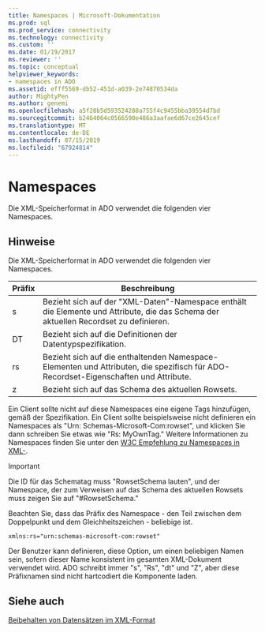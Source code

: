 ```yaml
---
title: Namespaces | Microsoft-Dokumentation
ms.prod: sql
ms.prod_service: connectivity
ms.technology: connectivity
ms.custom: ''
ms.date: 01/19/2017
ms.reviewer: ''
ms.topic: conceptual
helpviewer_keywords:
- namespaces in ADO
ms.assetid: efff5569-db52-451d-a039-2e74870534da
author: MightyPen
ms.author: genemi
ms.openlocfilehash: a5f28b5d593524288a755f4c9455bba39554d7bd
ms.sourcegitcommit: b2464064c0566590e486a3aafae6d67ce2645cef
ms.translationtype: MT
ms.contentlocale: de-DE
ms.lasthandoff: 07/15/2019
ms.locfileid: "67924814"
---
```

# <a name="namespaces"></a>Namespaces
Die XML-Speicherformat in ADO verwendet die folgenden vier Namespaces.  
  
## <a name="remarks"></a>Hinweise  
 Die XML-Speicherformat in ADO verwendet die folgenden vier Namespaces.  
  
|Präfix|Beschreibung|  
|------------|-----------------|  
|s|Bezieht sich auf der "XML-Daten"-Namespace enthält die Elemente und Attribute, die das Schema der aktuellen Recordset zu definieren.|  
|DT|Bezieht sich auf die Definitionen der Datentypspezifikation.|  
|rs|Bezieht sich auf die enthaltenden Namespace-Elementen und Attributen, die spezifisch für ADO-Recordset-Eigenschaften und Attribute.|  
|z|Bezieht sich auf das Schema des aktuellen Rowsets.|  
  
 Ein Client sollte nicht auf diese Namespaces eine eigene Tags hinzufügen, gemäß der Spezifikation. Ein Client sollte beispielsweise nicht definieren ein Namespaces als "Urn: Schemas-Microsoft-Com:rowset", und klicken Sie dann schreiben Sie etwas wie "Rs: MyOwnTag." Weitere Informationen zu Namespaces finden Sie unter den [W3C Empfehlung zu Namespaces in XML-](http://www.w3.org/TR/REC-xml-names/).  
  
> [!IMPORTANT]
>  Die ID für das Schematag muss "RowsetSchema lauten", und der Namespace, der zum Verweisen auf das Schema des aktuellen Rowsets muss zeigen Sie auf "#RowsetSchema."  
  
 Beachten Sie, dass das Präfix des Namespace - den Teil zwischen dem Doppelpunkt und dem Gleichheitszeichen - beliebige ist.  
  
```  
xmlns:rs="urn:schemas-microsoft-com:rowset"  
```  
  
 Der Benutzer kann definieren, diese Option, um einen beliebigen Namen sein, sofern dieser Name konsistent im gesamten XML-Dokument verwendet wird. ADO schreibt immer "s", "Rs", "dt" und "Z", aber diese Präfixnamen sind nicht hartcodiert die Komponente laden.  
  
## <a name="see-also"></a>Siehe auch  
 [Beibehalten von Datensätzen im XML-Format](../../../ado/guide/data/persisting-records-in-xml-format.md)

